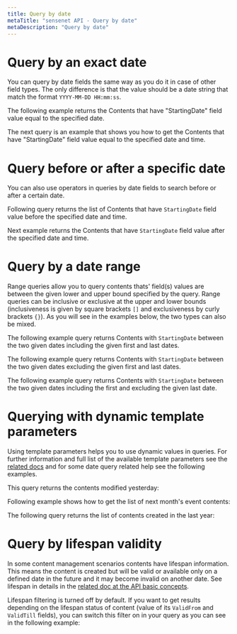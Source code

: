 ```yaml
---
title: Query by date
metaTitle: "sensenet API - Query by date"
metaDescription: "Query by date"
---
```


# Query by an exact date

You can query by date fields the same way as you do it in case of other field types. The only difference is that the value should be a date string that match the format `YYYY-MM-DD HH:mm:ss`.

The following example returns the Contents that have "StartingDate" field value equal to the specified date.

<tab category="querying" article="query-by-date" example="byExactDate" />

The next query is an example that shows you how to get the Contents that have "StartingDate" field value equal to the specified date and time.

<tab category="querying" article="query-by-date" example="byExactDateTime" />

# Query before or after a specific date

You can also use operators in queries by date fields to search before or after a certain date.

Following query returns the list of Contents that have `StartingDate` field value before the specified date and time.

<tab category="querying" article="query-by-date" example="byDateBefore" />

Next example returns the Contents that have `StartingDate` field value after the specified date and time.

<tab category="querying" article="query-by-date" example="byDateAfter" />

# Query by a date range

Range queries allow you to query contents thats' field(s) values are between the given lower and upper bound specified by the query. Range queries can be inclusive or exclusive at the upper and lower bounds (inclusiveness is given by square brackets `[]` and exclusiveness by curly brackets `{}`). As you will see in the examples below, the two types can also be mixed.

The following example query returns Contents with `StartingDate` between the two given dates including the given first and last dates.

<tab category="querying" article="query-by-date" example="byExclusiveRange" />

The following example query returns Contents with `StartingDate` between the two given dates excluding the given first and last dates.

<tab category="querying" article="query-by-date" example="byInclusiveRange" />

The following example query returns Contents with `StartingDate` between the two given dates including the first and excluding the given last date.

<tab category="querying" article="query-by-date" example="byMixedRange" />

# Querying with dynamic template parameters

Using template parameters helps you to use dynamic values in queries. For further information and full list of the available template parameters see the [related docs](/api-docs/querying/11-template-parameters#listofbuilt-intemplateparameters) and for some date query related help see the following examples.

This query returns the contents modified yesterday:

<tab category="querying" article="query-by-date" example="byYesterday" />

Following example shows how to get the list of next month's event contents:

<tab category="querying" article="query-by-date" example="byNextMonth" />

The following query returns the list of contents created in the last year:

<tab category="querying" article="query-by-date" example="byPreviousYear" />

# Query by lifespan validity

In some content management scenarios contents have lifespan information. This means the content is created but will be valid or available only on a defined date in the future and it may become invalid on another date. See lifespan in details in the [related doc at the API basic concepts](/api-docs/basic-concepts/08-lifespan).

Lifespan filtering is turned off by default. If you want to get results depending on the lifespan status of content (value of its `ValidFrom` and `ValidTill` fields), you can switch this filter on in your query as you can see in the following example:

<tab category="querying" article="query-by-date" example="byLifespan" />
